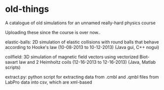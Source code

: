 old-things
=======================

A catalogue of old simulations for an unnamed really-hard physics course

Uploading these since the course is over now..






elastic-balls: 2D simulation of elastic collisions with round balls that behave according to Hooke's law (10-08-2013 to 10-12-2013) (Java gui, C++ nogui)

coilfield: 3D simulation of magnetic field vectors using vectorized Biot-savart law and 2 Heimholtz coils (12-16-2013 to 12-16-2013) (Java, Matlab scripts)

extract.py: python script for extracting data from .cmbl and .qmbl files from LabPro data into csv, which are xml-based
